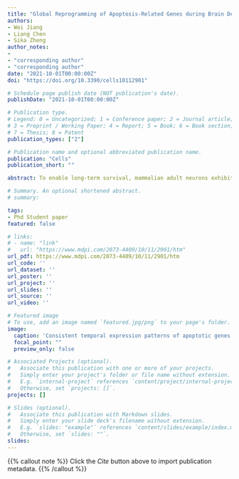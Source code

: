 ```yaml
---
title: "Global Reprogramming of Apoptosis-Related Genes during Brain Development"
authors:
- Wei Jiang
- Liang Chen
- Sika Zheng
author_notes:
- 
- "corresponding author"
- "corresponding author"
date: "2021-10-01T00:00:00Z"
doi: "https://doi.org/10.3390/cells10112901"

# Schedule page publish date (NOT publication's date).
publishDate: "2021-10-01T00:00:00Z"

# Publication type.
# Legend: 0 = Uncategorized; 1 = Conference paper; 2 = Journal article;
# 3 = Preprint / Working Paper; 4 = Report; 5 = Book; 6 = Book section;
# 7 = Thesis; 8 = Patent
publication_types: ["2"]

# Publication name and optional abbreviated publication name.
publication: "Cells"
publication_short: ""

abstract: To enable long-term survival, mammalian adult neurons exhibit unique apoptosis competence. Questions remain as to whether and how neurons globally reprogram the expression of apoptotic genes during development. We systematically examined the in vivo expression of 1923 apoptosis-related genes and associated histone modifications at eight developmental ages of mouse brains. Most apoptotic genes displayed consistent temporal patterns across the forebrain, midbrain, and hindbrain, suggesting ubiquitous robust developmental reprogramming. Although both anti- and pro-apoptotic genes can be up- or downregulated, half the regulatory events in the classical apoptosis pathway are downregulation of pro-apoptotic genes. Reduced expression in initiator caspases, apoptosome, and pro-apoptotic Bcl-2 family members restrains effector caspase activation and attenuates neuronal apoptosis. The developmental downregulation of apoptotic genes is attributed to decreasing histone-3-lysine-4-trimethylation (H3K4me3) signals at promoters, where histone-3-lysine-27-trimethylation (H3K27me3) rarely changes. By contrast, repressive H3K27me3 marks are lost in the upregulated gene groups, for which developmental H3K4me3 changes are not predictive. Hence, developing brains remove epigenetic H3K4me3 and H3K27me3 marks on different apoptotic gene groups, contributing to their downregulation and upregulation, respectively. As such, neurons drastically alter global apoptotic gene expression during development to transform apoptosis controls. Research into neuronal cell death should consider maturation stages as a biological variable.

# Summary. An optional shortened abstract.
# summary: 

tags:
- Phd Student paper
featured: false

# links:
# - name: "link"
#   url: "https://www.mdpi.com/2073-4409/10/11/2901/htm"
url_pdf: https://www.mdpi.com/2073-4409/10/11/2901/htm
url_code: ''
url_dataset: ''
url_poster: ''
url_project: ''
url_slides: ''
url_source: ''
url_video: ''

# Featured image
# To use, add an image named `featured.jpg/png` to your page's folder. 
image:
  caption: 'Consistent temporal expression patterns of apoptotic genes'
  focal_point: ""
  preview_only: false

# Associated Projects (optional).
#   Associate this publication with one or more of your projects.
#   Simply enter your project's folder or file name without extension.
#   E.g. `internal-project` references `content/project/internal-project/index.md`.
#   Otherwise, set `projects: []`.
projects: []

# Slides (optional).
#   Associate this publication with Markdown slides.
#   Simply enter your slide deck's filename without extension.
#   E.g. `slides: "example"` references `content/slides/example/index.md`.
#   Otherwise, set `slides: ""`.
slides:
---
```


{{% callout note %}}
Click the *Cite* button above to import publication metadata.
{{% /callout %}}

<!-- Supplementary notes can be added here, including [code and math](https://sourcethemes.com/academic/docs/writing-markdown-latex/). -->
